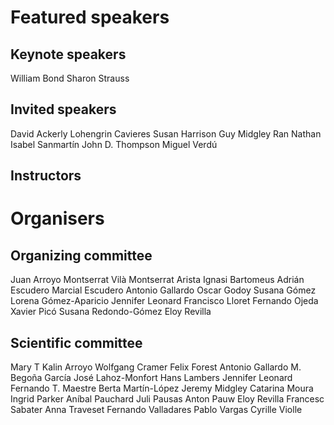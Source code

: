 # Featured speakers

## Keynote speakers
William Bond
Sharon Strauss

## Invited speakers
David Ackerly
Lohengrin Cavieres
Susan Harrison
Guy Midgley
Ran Nathan
Isabel Sanmartín
John D. Thompson
Miguel Verdú

## Instructors


# Organisers


## Organizing committee
Juan Arroyo
Montserrat Vilà
Montserrat Arista
Ignasi Bartomeus
Adrián Escudero
Marcial Escudero
Antonio Gallardo
Oscar Godoy
Susana Gómez
Lorena Gómez-Aparicio
Jennifer Leonard
Francisco Lloret
Fernando Ojeda
Xavier Picó
Susana Redondo-Gómez
Eloy Revilla

## Scientific committee
Mary T Kalin Arroyo
Wolfgang Cramer
Felix Forest
Antonio Gallardo
M. Begoña García
José Lahoz-Monfort
Hans Lambers
Jennifer Leonard
Fernando T. Maestre
Berta Martín-López
Jeremy Midgley
Catarina Moura
Ingrid Parker
Aníbal Pauchard
Juli Pausas
Anton Pauw
Eloy Revilla
Francesc Sabater
Anna Traveset
Fernando Valladares
Pablo Vargas
Cyrille Violle
